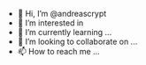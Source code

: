 - 👋 Hi, I’m @andreascrypt
- 👀 I’m interested in 
- 🌱 I’m currently learning ...
- 💞️ I’m looking to collaborate on ...
- 📫 How to reach me ...

<!---
andreascrypt/andreascrypt is a ✨ special ✨ repository because its `README.md` (this file) appears on your GitHub profile.
You can click the Preview link to take a look at your changes.
--->
